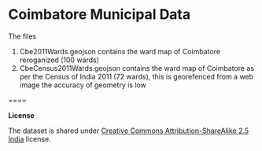Coimbatore Municipal Data
====


The files

1. Cbe2011Wards.geojson contains the ward map of Coimbatore reroganized 
   (100 wards)
2. CbeCensus2011Wards.geojson contains the ward map of Coimbatore as per
   the Census of India 2011 (72 wards), this is georefenced from a web image
   the accuracy of geometry is low


====

**License**

The dataset is shared under [Creative Commons Attribution-ShareAlike 2.5 India](http://creativecommons.org/licenses/by-sa/2.5/in/) license.

